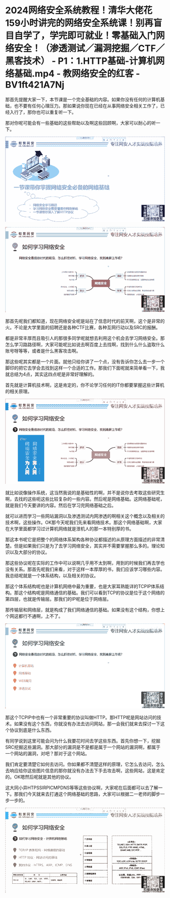 # 2024网络安全系统教程！清华大佬花159小时讲完的网络安全系统课！别再盲目自学了，学完即可就业！零基础入门网络安全！（渗透测试／漏洞挖掘／CTF／黑客技术） - P1：1.HTTP基础-计算机网络基础.mp4 - 教网络安全的红客 - BV1ft421A7Nj

那首先提醒大家一下，本节课是一个完全基础的内容。如果你没有任何的计算机基础，也不要有任何心理压力。那如果说你现在已经在从事网络安全相关工作了，已经入行了，那你也可以重复听一下。

那对你呢可能会有一些基础的这些帮助以及啊这些回顾啊，大家可以耐心的听一下。

![](img/964f5912b7eee829eac63f3d8878e453_1.png)

![](img/964f5912b7eee829eac63f3d8878e453_2.png)

那首先呢我们都知道，现在网络安全呢是站在了信息时代的前天啊，这个是非常的火。不论是大学里面的招聘还是各种CTF比赛，各种互网行动以及SRC的报酬。

都是非常丰厚而且吸引人的那很多同学呢就想去利用这个机会去学习网络安全。那怎么学习路路径啊，大家可能呢比如说去啊百度上去找啊，找到什么什么盗取什么账号呀等等，或者是什么黑客攻击啊。

那这些呢其实都是一个片面。就他只给你讲了一个点，没有告诉你怎么去一步一个脚印的把它去学会去找到这样一个合适的工作。那我们下面呢就来简单看一下，我就总结为4点，其实这四点呢是非常好理解的。

首先就是计算机技术啊，这是肯定的，你不论学习任何的IT你都要掌握这些计算机的相关原理。

![](img/964f5912b7eee829eac63f3d8878e453_4.png)

就比如说像操作系统，这当然我说的是基础性的啊，并不是说你去考取这些研究生啊，去找的这些呃这些比较复杂的一些内容。然后呢是网络基础。这网络基础呢，就是我们今天要讲的内容。然后在学习完网络基础之后。

就可以进而学习一些网站漏洞以及渗透测试内网渗透的啊相关这个概念以及相关的技术啊，这些操作。OK那今天呢我们先来看网络技术。那这个网络基础啊，大家在大学里面都学习过计算机网络就是泄机人的那一本特别厚的书。

那这本书呢它是把整个的网络体系架构各种协议都描述的从原理方面描述的非常清楚。但是如果我们只是为了去学习网络安全，其实并不需要掌握那么多的。理论知识以及大部分的协议。

那这些协议呢在实际的工作中可以说啊几乎用不太到啊，用到的时候我们再去学也没有关系。那首先呢我们来看，对于这样一本厚厚的书，我们应该学习哪些内容。我总结呢就是一个体系结构，以及相关的协议。

那这个体系结构呢也是计算机网络中最为重要，也是大家耳熟能详的TCPIP体系结构。那这个结构呢是网络通信的基础。我们可以看到TCP的协议是位于这个网络的第四层，也就是传输层。那我们的IP呢是位于网络层。

那传输层和网络层，就是构成了我们网络通信的基础。如果没有这个结构，你想上个网这都行不通啊，上不了。

![](img/964f5912b7eee829eac63f3d8878e453_6.png)

那这个TCPIP中也有一个非常重要的协议叫做HTTP。那HTTP呢是网站访问的技术。如果没有这个东西，你就没有办法去访问网站，那一会我们就来去探讨一下这个协议到底是什么东西。

有同学说到这里可能会问为什么我要花时间去学这些东西。首先你想一下，挖掘SRC挖掘这些漏洞。那大部分的漏洞是不是都是属于一个网站的漏洞啊，都属于一个网站的漏洞，对吧？那对于这个网站。

我们肯定要清楚它如何去访问。你如果都不清楚这样的原理，它怎么去访问，怎么去响应给你这些图片信息的那你就没有办法去下手去攻击啊，这些网站，这是肯定的。OK嗯然后呢就是其他的协议。

这大同小异HTPSSIRPICMPDNS等等这些协议啊，大家呢在后面都可以去了解一下。那我们今天就来去打通这个网络基础的思路，大家可以根据二一老师的脚步一步一步的。



![](img/964f5912b7eee829eac63f3d8878e453_8.png)